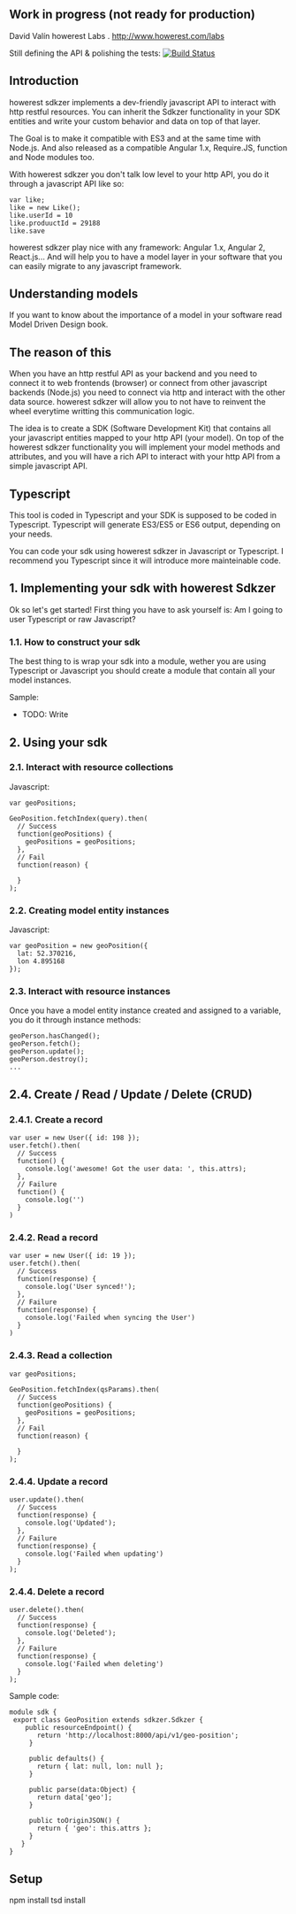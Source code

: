 ## Work in progress (not ready for production) ##

David Valín
  howerest Labs . http://www.howerest.com/labs

Still defining the API & polishing the tests:
  [![Build Status](https://travis-ci.org/howerest/sdkzer.svg?branch=master)](https://travis-ci.org/howerest/sdkzer)

## Introduction ##
howerest sdkzer implements a dev-friendly javascript API to interact with http restful resources. You can inherit the Sdkzer functionality in your SDK entities and write your custom behavior and data on top of that layer.

The Goal is to make it compatible with ES3 and at the same time with Node.js. And also released as a compatible  Angular 1.x, Require.JS, function and Node modules too.

With howerest sdkzer you don't talk low level to your http API, you do it through a javascript API like so:

```
var like;
like = new Like();
like.userId = 10
like.produuctId = 29188
like.save
```

howerest sdkzer play nice with any framework: Angular 1.x, Angular 2, React.js... And will help you to have a model layer in your software that you can easily migrate to any javascript framework.

## Understanding models ##

If you want to know about the importance of a model in your software read Model Driven Design book.

## The reason of this ##

When you have an http restful API as your backend and you need to connect it to web frontends (browser) or connect from other javascript backends (Node.js) you need to connect via http and interact with the other data source. howerest sdkzer will allow you to not have to reinvent the wheel everytime writting this communication logic.

The idea is to create a SDK (Software Development Kit) that contains all your javascript entities mapped to your http API (your model). On top of the howerest sdkzer functionality you will implement your model methods and attributes, and you will have a rich API to interact with your http API from a simple javascript API.

## Typescript ##

This tool is coded in Typescript and your SDK is supposed to be coded in Typescript. Typescript will generate ES3/ES5 or ES6 output, depending on your needs.

You can code your sdk using howerest sdkzer in Javascript or Typescript. I recommend you Typescript since it will introduce more mainteinable code.

## 1. Implementing your sdk with howerest Sdkzer ##

Ok so let's get started! First thing you have to ask yourself is: Am I going to user Typescript or raw Javascript?

### 1.1. How to construct your sdk ###

The best thing to is wrap your sdk into a module, wether you are using Typescript or Javascript you should create a module that contain all your model instances.

Sample:

* TODO: Write

## 2. Using your sdk

### 2.1. Interact with resource collections ###


Javascript:
```
var geoPositions;

GeoPosition.fetchIndex(query).then(
  // Success
  function(geoPositions) {
    geoPositions = geoPositions;
  },
  // Fail
  function(reason) {

  }
);
```

### 2.2. Creating model entity instances ###

Javascript:
```
var geoPosition = new geoPosition({
  lat: 52.370216,
  lon 4.895168
});

```

### 2.3. Interact with resource instances ###

Once you have a model entity instance created and assigned to a variable, you do it through instance methods:

```
geoPerson.hasChanged();
geoPerson.fetch();
geoPerson.update();
geoPerson.destroy();
...
```

## 2.4. Create / Read / Update / Delete (CRUD) ##

### 2.4.1. Create a record ###
```
var user = new User({ id: 198 });
user.fetch().then(
  // Success
  function() {
    console.log('awesome! Got the user data: ', this.attrs);
  },
  // Failure
  function() {
    console.log('')
  }
)

```
### 2.4.2. Read a record ###
```
var user = new User({ id: 19 });
user.fetch().then(
  // Success
  function(response) {
    console.log('User synced!');
  },
  // Failure
  function(response) {
    console.log('Failed when syncing the User')
  }
)
```

### 2.4.3. Read a collection ###

```
var geoPositions;

GeoPosition.fetchIndex(qsParams).then(
  // Success
  function(geoPositions) {
    geoPositions = geoPositions;
  },
  // Fail
  function(reason) {

  }
);
```


### 2.4.4. Update a record ###
```
user.update().then(
  // Success
  function(response) {
    console.log('Updated');
  },
  // Failure
  function(response) {
    console.log('Failed when updating')
  }
);
```
### 2.4.4. Delete a record ###
```
user.delete().then(
  // Success
  function(response) {
    console.log('Deleted');
  },
  // Failure
  function(response) {
    console.log('Failed when deleting')
  }
);
```

Sample code:

```
module sdk {
 export class GeoPosition extends sdkzer.Sdkzer {
    public resourceEndpoint() {
       return 'http://localhost:8000/api/v1/geo-position';
     }

     public defaults() {
       return { lat: null, lon: null };
     }

     public parse(data:Object) {
       return data['geo'];
     }

     public toOriginJSON() {
       return { 'geo': this.attrs };
     }
   }
}
```

## Setup ##

npm install
tsd install
